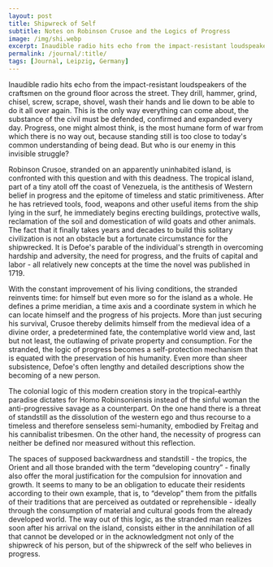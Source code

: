```yaml
---
layout: post
title: Shipwreck of Self
subtitle: Notes on Robinson Crusoe and the Logics of Progress
image: /img/shi.webp
excerpt: Inaudible radio hits echo from the impact-resistant loudspeakers of the craftsmen on the ground floor across the street. They drill, hammer, grind, chisel, screw, scrape, shovel, wash their hands and lie down to be able to do it all over again. This is the only way everything can come about, the substance of the civil must be defended, confirmed and expanded every day. Progress, one might almost think, is the most humane form of war from which there is no way out, because standing still is too close to today's common understanding of being dead. But who is our enemy in this invisible struggle?
permalink: /journal/:title/
tags: [Journal, Leipzig, Germany]
---
```


Inaudible radio hits echo from the impact-resistant loudspeakers of the craftsmen on the ground floor across the street. They drill, hammer, grind, chisel, screw, scrape, shovel, wash their hands and lie down to be able to do it all over again. This is the only way everything can come about, the substance of the civil must be defended, confirmed and expanded every day. Progress, one might almost think, is the most humane form of war from which there is no way out, because standing still is too close to today's common understanding of being dead. But who is our enemy in this invisible struggle?

Robinson Crusoe, stranded on an apparently uninhabited island, is confronted with this question and with this deadness. The tropical island, part of a tiny atoll off the coast of Venezuela, is the antithesis of Western belief in progress and the epitome of timeless and static primitiveness. After he has retrieved tools, food, weapons and other useful items from the ship lying in the surf, he immediately begins erecting buildings, protective walls, reclamation of the soil and domestication of wild goats and other animals. The fact that it finally takes years and decades to build this solitary civilization is not an obstacle but a fortunate circumstance for the shipwrecked. It is Defoe's parable of the individual's strength in overcoming hardship and adversity, the need for progress, and the fruits of capital and labor - all relatively new concepts at the time the novel was published in 1719.

With the constant improvement of his living conditions, the stranded reinvents time: for himself but even more so for the island as a whole. He defines a prime meridian, a time axis and a coordinate system in which he can locate himself and the progress of his projects. More than just securing his survival, Crusoe thereby delimits himself from the medieval idea of ​​a divine order, a predetermined fate, the contemplative world view and, last but not least, the outlawing of private property and consumption. For the stranded, the logic of progress becomes a self-protection mechanism that is equated with the preservation of his humanity. Even more than sheer subsistence, Defoe's often lengthy and detailed descriptions show the becoming of a new person.

The colonial logic of this modern creation story in the tropical-earthly paradise dictates for Homo Robinsoniensis instead of the sinful woman the anti-progressive savage as a counterpart. On the one hand there is a threat of standstill as the dissolution of the western ego and thus recourse to a timeless and therefore senseless semi-humanity, embodied by Freitag and his cannibalist tribesmen. On the other hand, the necessity of progress can neither be defined nor measured without this reflection.

The spaces of supposed backwardness and standstill - the tropics, the Orient and all those branded with the term “developing country” - finally also offer the moral justification for the compulsion for innovation and growth. It seems to many to be an obligation to educate their residents according to their own example, that is, to “develop” them from the pitfalls of their traditions that are perceived as outdated or reprehensible - ideally through the consumption of material and cultural goods from the already developed world. The way out of this logic, as the stranded man realizes soon after his arrival on the island, consists either in the annihilation of all that cannot be developed or in the acknowledgment not only of the shipwreck of his person, but of the shipwreck of the self who believes in progress.

